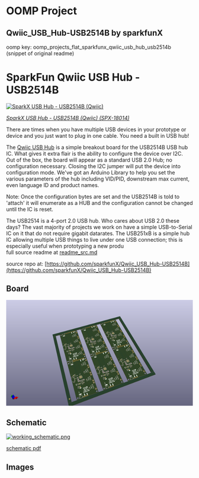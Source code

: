 # OOMP Project  
## Qwiic_USB_Hub-USB2514B  by sparkfunX  
  
oomp key: oomp_projects_flat_sparkfunx_qwiic_usb_hub_usb2514b  
(snippet of original readme)  
  
SparkFun Qwiic USB Hub - USB2514B  
========================================  
  
[![SparkX USB Hub - USB2514B (Qwiic)](https://cdn.sparkfun.com//assets/parts/1/7/2/2/9/18014-Qwiic_USB_Hub-03.jpg)](https://www.sparkfun.com/products/18014)  
  
[*SparkX USB Hub - USB2514B (Qwiic) (SPX-18014)*](https://www.sparkfun.com/products/18014)  
  
There are times when you have multiple USB devices in your prototype or device and you just want to plug in one cable. You need a built in USB hub!   
  
The [Qwiic USB Hub](https://www.sparkfun.com/products/18014) is a simple breakout board for the USB2514B USB hub IC. What gives it extra flair is the ability to configure the device over I2C. Out of the box, the board will appear as a standard USB 2.0 Hub; no configuration necessary. Closing the I2C jumper will put the device into configuration mode. We've got an Arduino Library to help you set the various parameters of the hub including VID/PID, downstream max current, even language ID and product names.   
  
Note: Once the configuration bytes are set and the USB2514B is told to 'attach' it will enumerate as a HUB and the configuration cannot be changed until the IC is reset.   
  
The USB2514 is a 4-port 2.0 USB hub. Who cares about USB 2.0 these days? The vast majority of projects we work on have a simple USB-to-Serial IC on it that do not require gigabit datarates. The USB251xB is a simple hub IC allowing multiple USB things to live under one USB connection; this is especially useful when prototyping a new produ  
  full source readme at [readme_src.md](readme_src.md)  
  
source repo at: [https://github.com/sparkfunX/Qwiic_USB_Hub-USB2514B](https://github.com/sparkfunX/Qwiic_USB_Hub-USB2514B)  
## Board  
  
[![working_3d.png](working_3d_600.png)](working_3d.png)  
## Schematic  
  
[![working_schematic.png](working_schematic_600.png)](working_schematic.png)  
  
[schematic pdf](working_schematic.pdf)  
## Images  
